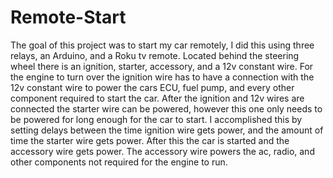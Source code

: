 # Remote-Start
The goal of this project was to start my car remotely, I did this using three relays, 
an Arduino, and a Roku tv remote. Located behind the steering wheel there is an ignition,
starter, accessory, and a 12v constant wire. For the engine to turn over the ignition
wire has to have a connection with the 12v constant wire to power the cars ECU, fuel pump,
and every other component required to start the car. After the ignition and 12v wires are
connected the starter wire can be powered, however this one only needs to be powered for
long enough for the car to start. I accomplished this by setting delays between the time
ignition wire gets power, and the amount of time the starter wire gets power. After this
the car is started and the accessory wire gets power. The accessory wire powers the ac, 
radio, and other components not required for the engine to run.
